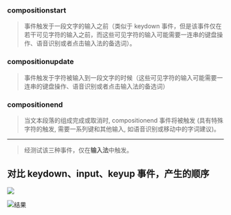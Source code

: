 ### compositionstart
>事件触发于一段文字的输入之前（类似于 keydown 事件，但是该事件仅在若干可见字符的输入之前，而这些可见字符的输入可能需要一连串的键盘操作、语音识别或者点击输入法的备选词）。

### compositionupdate
> 事件触发于字符被输入到一段文字的时候（这些可见字符的输入可能需要一连串的键盘操作、语音识别或者点击输入法的备选词）

### compositionend
> 当文本段落的组成完成或取消时, compositionend 事件将被触发 (具有特殊字符的触发, 需要一系列键和其他输入, 如语音识别或移动中的字词建议)。
------
> 经测试该三种事件，仅在**输入法**中触发。

## 对比 keydown、input、keyup 事件，产生的顺序

![](https://upload-images.jianshu.io/upload_images/5780538-a06ffa234cd91192.gif?imageMogr2/auto-orient/strip)

![结果](https://upload-images.jianshu.io/upload_images/5780538-ddeac55b14c42c2e.png?imageMogr2/auto-orient/strip%7CimageView2/2/w/1240)




